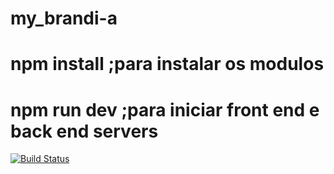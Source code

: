 # my_brandi-a
# npm install ;para instalar os modulos
# npm run dev ;para iniciar front end e back end servers
[![Build Status](http://img.shields.io/travis/badges/badgerbadgerbadger.svg?style=flat-square)](https://travis-ci.org/badges/badgerbadgerbadger)
